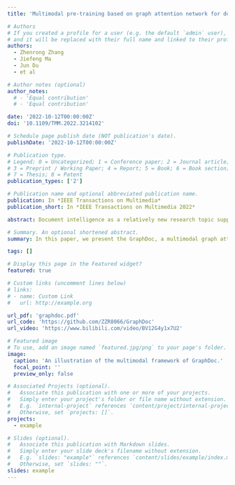 ```yaml
---
title: 'Multimodal pre-training based on graph attention network for document understanding'

# Authors
# If you created a profile for a user (e.g. the default `admin` user), write the username (folder name) here
# and it will be replaced with their full name and linked to their profile.
authors:
  - Zhenrong Zhang
  - Jiefeng Ma
  - Jun Du
  - et al

# Author notes (optional)
author_notes:
  # - 'Equal contribution'
  # - 'Equal contribution'

date: '2022-10-12T00:00:00Z'
doi: '10.1109/TMM.2022.3214102'

# Schedule page publish date (NOT publication's date).
publishDate: '2022-10-12T00:00:00Z'

# Publication type.
# Legend: 0 = Uncategorized; 1 = Conference paper; 2 = Journal article;
# 3 = Preprint / Working Paper; 4 = Report; 5 = Book; 6 = Book section;
# 7 = Thesis; 8 = Patent
publication_types: ['2']

# Publication name and optional abbreviated publication name.
publication: In *IEEE Transactions on Multimedia*
publication_short: In *IEEE Transactions on Multimedia 2022*

abstract: Document intelligence as a relatively new research topic supports many business applications. Its main task is to automatically read, understand, and analyze documents. However, due to the diversity of formats (invoices, reports, forms, etc.) and layouts in documents, it is difficult to make machines understand documents. In this paper, we present the GraphDoc, a multimodal graph attention-based model for various document understanding tasks. GraphDoc is pre-trained in a multimodal framework by utilizing text, layout, and image information simultaneously. In a document, a text block relies heavily on its surrounding contexts, accordingly we inject the graph structure into the attention mechanism to form a graph attention layer so that each input node can only attend to its neighborhoods. The input nodes of each graph attention layer are composed of textual, visual, and positional features from semantically meaningful regions in a document image. We do the multimodal feature fusion of each node by the gate fusion layer. The contextualization between each node is modeled by the graph attention layer. GraphDoc learns a generic representation from only 320k unlabeled documents via the Masked Sentence Modeling task. Extensive experimental results on the publicly available datasets show that GraphDoc achieves state-of-the-art performance, which demonstrates the effectiveness of our proposed method. The code is available at https://github.com/ZZR8066/GraphDoc.

# Summary. An optional shortened abstract.
summary: In this paper, we present the GraphDoc, a multimodal graph attention-based model for various document understanding tasks. GraphDoc learns a generic representation from only 320k unlabeled documents via the Masked Sentence Modeling task. The code is available at https://github.com/ZZR8066/GraphDoc.

tags: []

# Display this page in the Featured widget?
featured: true

# Custom links (uncomment lines below)
# links:
# - name: Custom Link
#   url: http://example.org

url_pdf: 'graphdoc.pdf'
url_code: 'https://github.com/ZZR8066/GraphDoc'
url_video: 'https://www.bilibili.com/video/BV12G4y1x7U2'

# Featured image
# To use, add an image named `featured.jpg/png` to your page's folder.
image:
  caption: 'An illustration of the multimodal framework of GraphDoc.'
  focal_point: ''
  preview_only: false

# Associated Projects (optional).
#   Associate this publication with one or more of your projects.
#   Simply enter your project's folder or file name without extension.
#   E.g. `internal-project` references `content/project/internal-project/index.md`.
#   Otherwise, set `projects: []`.
projects:
  - example

# Slides (optional).
#   Associate this publication with Markdown slides.
#   Simply enter your slide deck's filename without extension.
#   E.g. `slides: "example"` references `content/slides/example/index.md`.
#   Otherwise, set `slides: ""`.
slides: example
---
```


<!-- {{% callout note %}}
Click the _Cite_ button above to demo the feature to enable visitors to import publication metadata into their reference management software.
{{% /callout %}}

{{% callout note %}}
Create your slides in Markdown - click the _Slides_ button to check out the example.
{{% /callout %}}

Supplementary notes can be added here, including [code, math, and images](https://wowchemy.com/docs/writing-markdown-latex/). -->
